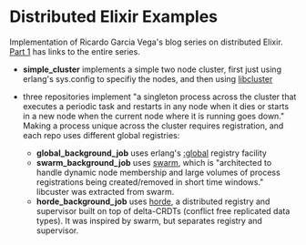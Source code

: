 # Distributed Elixir Examples
Implementation of Ricardo Garcia Vega's blog series on distributed Elixir. [Part 1](https://bigardone.dev/blog/2021/05/22/three-real-world-examples-of-distributed-elixir-pt-1) has links to the entire series.

- **simple_cluster** implements a simple two node cluster, first just using erlang's sys.config to specifiy the nodes, and then using [libcluster](https://hexdocs.pm/libcluster/readme.html)

- three repositories implement "a singleton process across the cluster that executes a periodic task and restarts in any node when it dies or starts in a new node when the current node where it is running goes down." Making a process unique across the cluster requires registration, and each repo uses different global registries:
    - **global_background_job** uses erlang's [:global](https://www.erlang.org/doc/apps/kernel/global.html) registry facility
    - **swarm_background_job** uses [swarm](https://hexdocs.pm/swarm/readme.html), which is "architected to handle dynamic node membership and large volumes of process registrations being created/removed in short time windows." libcuster was extracted from swarm.
    - **horde_background_job** uses [horde](https://hexdocs.pm/horde/readme.html), a distributed registry and supervisor built on top of delta-CRDTs (conflict free replicated data types). It was inspired by swarm, but separates registry and supervisor.